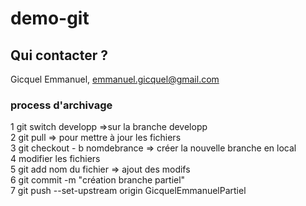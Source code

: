 # demo-git

## Qui contacter ?
Gicquel Emmanuel, emmanuel.gicquel@gmail.com

### process d'archivage
1 git switch developp  =>sur la branche developp <br/>
2 git pull => pour mettre à jour les fichiers<br/>
3 git checkout - b nomdebrance => créer la nouvelle branche en local<br/>
4 modifier les fichiers<br/>
5 git add nom du fichier  => ajout des modifs<br/>
6 git commit -m "création branche partiel"<br/>
7 git push --set-upstream origin GicquelEmmanuelPartiel<br/>
